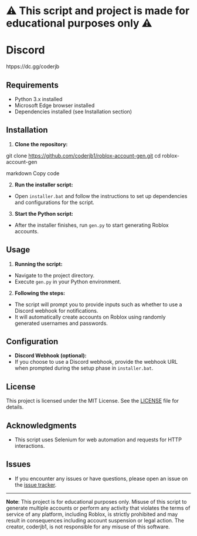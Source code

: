 # ⚠️ This script and project is made for educational purposes only ⚠️

# Discord
htpps://dc.gg/coderjb

## Requirements
- Python 3.x installed
- Microsoft Edge browser installed
- Dependencies installed (see Installation section)

## Installation

1. **Clone the repository:**

git clone https://github.com/coderjb1/roblox-account-gen.git
cd roblox-account-gen

markdown
Copy code

2. **Run the installer script:**
- Open `installer.bat` and follow the instructions to set up dependencies and configurations for the script.

3. **Start the Python script:**
- After the installer finishes, run `gen.py` to start generating Roblox accounts.

## Usage

1. **Running the script:**
- Navigate to the project directory.
- Execute `gen.py` in your Python environment.

2. **Following the steps:**
- The script will prompt you to provide inputs such as whether to use a Discord webhook for notifications.
- It will automatically create accounts on Roblox using randomly generated usernames and passwords.

## Configuration

- **Discord Webhook (optional):**
- If you choose to use a Discord webhook, provide the webhook URL when prompted during the setup phase in `installer.bat`.

## License

This project is licensed under the MIT License. See the [LICENSE](./LICENSE) file for details.

## Acknowledgments

- This script uses Selenium for web automation and requests for HTTP interactions.

## Issues

- If you encounter any issues or have questions, please open an issue on the [issue tracker](https://github.com/coderjb1/roblox-account-gen/issues).

---

**Note**: This project is for educational purposes only. Misuse of this script to generate multiple accounts or perform any activity that violates the terms of service of any platform, including Roblox, is strictly prohibited and may result in consequences including account suspension or legal action. The creator, coderjb1, is not responsible for any misuse of this software.
